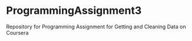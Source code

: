# ProgrammingAssignment3
Repository for Programming Assignment for Getting and Cleaning Data on Coursera
